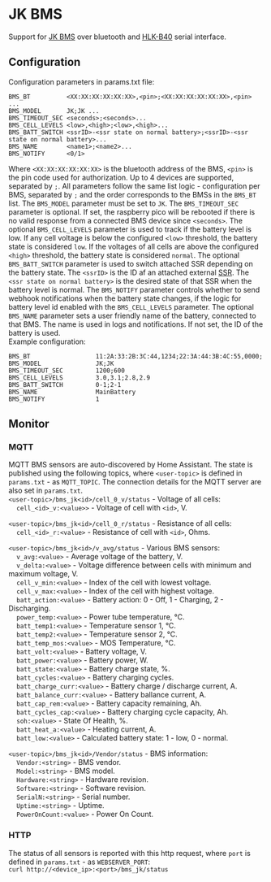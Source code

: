 # JK BMS
Support for [JK BMS](../../../../docs/jk-bms-manual-1520084771.pdf) over bluetooth and [HLK-B40](../../../../docs/HLK-B40.pdf) serial interface.

## Configuration
Configuration parameters in params.txt file:
```
BMS_BT          <XX:XX:XX:XX:XX:XX>,<pin>;<XX:XX:XX:XX:XX:XX>,<pin> ...
BMS_MODEL       JK;JK ...
BMS_TIMEOUT_SEC <seconds>;<seconds>...
BMS_CELL_LEVELS <low>,<high>;<low>,<high>...
BMS_BATT_SWITCH <ssrID>-<ssr state on normal battery>;<ssrID>-<ssr state on normal battery>...
BMS_NAME        <name1>;<name2>...
BMS_NOTIFY      <0/1>
```
Where `<XX:XX:XX:XX:XX:XX>` is the bluetooth address of the BMS, `<pin>` is the pin code used for authorization. Up to 4 devices are supported, separated by `;`. All parameters follow the same list logic - configuration per BMS, separated by `;` and the order corresponds to the BMSs in the `BMS_BT` list. The `BMS_MODEL` parameter must be set to `JK`. The `BMS_TIMEOUT_SEC` parameter is optional. If set, the raspberry pico will be rebooted if there is no valid response from a connected BMS device since `<seconds>`. The optional `BMS_CELL_LEVELS` parameter is used to track if the battery level is low. If any cell voltage is below the configured `<low>` threshold, the battery state is considered `low`. If the voltages of all cells are above the configured `<high>` threshold, the battery state is considered `normal`. The optional `BMS_BATT_SWITCH` parameter is used to switch attached SSR depending on the battery state. The `<ssrID>` is the ID af an attached external [SSR](../ssr/README.md). The `<ssr state on normal battery>` is the desired state of that SSR when the battery level is normal.  The `BMS_NOTIFY` parameter controls whether to send webhook notifications when the battery state changes, if the logic for battery level id enabled with the `BMS_CELL_LEVELS` parameter. The optional `BMS_NAME` parameter sets a user friendly name of the battery, connected to that BMS. The name is used in logs and notifications. If not set, the ID of the battery is used.  
Example configuration:
```
BMS_BT                  11:2A:33:2B:3C:44,1234;22:3A:44:3B:4C:55,0000;
BMS_MODEL               JK;JK
BMS_TIMEOUT_SEC         1200;600
BMS_CELL_LEVELS         3.0,3.1;2.8,2.9
BMS_BATT_SWITCH         0-1;2-1
BMS_NAME                MainBattery
BMS_NOTIFY              1
```
## Monitor
### MQTT
MQTT BMS sensors are auto-discovered by Home Assistant. The state is published using the following topics, where `<user-topic>` is defined in `params.txt` - as `MQTT_TOPIC`. The connection details for the MQTT server are also set in `params.txt`.  
`<user-topic>/bms_jk<id>/cell_0_v/status` - Voltage of all cells:  
&nbsp;&nbsp;&nbsp;&nbsp;`cell_<id>_v:<value>>` - Voltage of cell with `<id>`, V.  

`<user-topic>/bms_jk<id>/cell_0_r/status` - Resistance of all cells:  
&nbsp;&nbsp;&nbsp;&nbsp;`cell_<id>_r:<value>` - Resistance of cell with `<id>`, Ohms.    

`<user-topic>/bms_jk<id>/v_avg/status` - Various BMS sensors:  
&nbsp;&nbsp;&nbsp;&nbsp;`v_avg:<value>` - Average voltage of the battery, V.   
&nbsp;&nbsp;&nbsp;&nbsp;`v_delta:<value>` - Voltage difference between cells with minimum and maximum voltage, V.  
&nbsp;&nbsp;&nbsp;&nbsp;`cell_v_min:<value>` - Index of the cell with lowest voltage.  
&nbsp;&nbsp;&nbsp;&nbsp;`cell_v_max:<value>` - Index of the cell with highest voltage.  
&nbsp;&nbsp;&nbsp;&nbsp;`batt_action:<value>` - Battery action: 0 - Off, 1 - Charging, 2 - Discharging.  
&nbsp;&nbsp;&nbsp;&nbsp;`power_temp:<value>` - Power tube temperature, °C.  
&nbsp;&nbsp;&nbsp;&nbsp;`batt_temp1:<value>` - Temperature sensor 1, °C.  
&nbsp;&nbsp;&nbsp;&nbsp;`batt_temp2:<value>` - Temperature sensor 2, °C.  
&nbsp;&nbsp;&nbsp;&nbsp;`batt_temp_mos:<value>` - MOS Temperature, °C.  
&nbsp;&nbsp;&nbsp;&nbsp;`batt_volt:<value>` - Battery voltage, V.  
&nbsp;&nbsp;&nbsp;&nbsp;`batt_power:<value>` - Battery power, W.  
&nbsp;&nbsp;&nbsp;&nbsp;`batt_state:<value>` - Battery charge state, %.  
&nbsp;&nbsp;&nbsp;&nbsp;`batt_cycles:<value>` - Battery charging cycles.  
&nbsp;&nbsp;&nbsp;&nbsp;`batt_charge_curr:<value>` - Battery charge / discharge current, A.  
&nbsp;&nbsp;&nbsp;&nbsp;`batt_balance_curr:<value>` - Battery ballance current, A.  
&nbsp;&nbsp;&nbsp;&nbsp;`batt_cap_rem:<value>` - Battery capacity remaining, Ah.  
&nbsp;&nbsp;&nbsp;&nbsp;`batt_cycles_cap:<value>` - Battery charging cycle capacity, Ah.  
&nbsp;&nbsp;&nbsp;&nbsp;`soh:<value>` - State Of Health, %.  
&nbsp;&nbsp;&nbsp;&nbsp;`batt_heat_a:<value>` - Heating current, A.  
&nbsp;&nbsp;&nbsp;&nbsp;`batt_low:<value>` - Calculated battery state: 1 - low, 0 - normal.

`<user-topic>/bms_jk<id>/Vendor/status` - BMS information:  
&nbsp;&nbsp;&nbsp;&nbsp;`Vendor:<string>` - BMS vendor.  
&nbsp;&nbsp;&nbsp;&nbsp;`Model:<string>` - BMS model.  
&nbsp;&nbsp;&nbsp;&nbsp;`Hardware:<string>` - Hardware revision.  
&nbsp;&nbsp;&nbsp;&nbsp;`Software:<string>` - Software revision.  
&nbsp;&nbsp;&nbsp;&nbsp;`SerialN:<string>` - Serial number.  
&nbsp;&nbsp;&nbsp;&nbsp;`Uptime:<string>` - Uptime.  
&nbsp;&nbsp;&nbsp;&nbsp;`PowerOnCount:<value>` - Power On Count.  

### HTTP
The status of all sensors is reported with this http request, where `port` is defined in `params.txt` - as `WEBSERVER_PORT`:  
    `curl http://<device_ip>:<port>/bms_jk/status`

